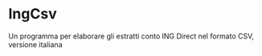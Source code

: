 # IngCsv
Un programma per elaborare gli estratti conto ING Direct nel formato CSV, versione italiana
